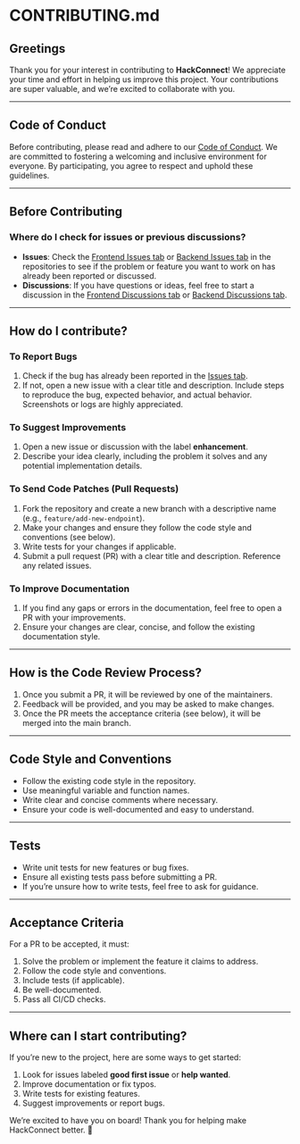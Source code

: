# CONTRIBUTING.md

## Greetings

Thank you for your interest in contributing to **HackConnect**! We appreciate your time and effort in helping us improve this project. Your contributions are super valuable, and we’re excited to collaborate with you.

---

## Code of Conduct

Before contributing, please read and adhere to our [Code of Conduct](CODE_OF_CONDUCT.md). We are committed to fostering a welcoming and inclusive environment for everyone. By participating, you agree to respect and uphold these guidelines.

---

## Before Contributing

### Where do I check for issues or previous discussions?

- **Issues**: Check the [Frontend Issues tab](https://github.com/HackConnectTeam/Frontend/issues) or [Backend Issues tab](https://github.com/HackConnectTeam/Backend/issues) in the repositories to see if the problem or feature you want to work on has already been reported or discussed.
- **Discussions**: If you have questions or ideas, feel free to start a discussion in the [Frontend Discussions tab](https://github.com/HackConnectTeam/Frontend/discussions) or [Backend Discussions tab](https://github.com/HackConnectTeam/Backend/discussions).

---

## How do I contribute?

### To Report Bugs
1. Check if the bug has already been reported in the [Issues tab](https://github.com/HackConnectTeam/Frontend/issues).
2. If not, open a new issue with a clear title and description. Include steps to reproduce the bug, expected behavior, and actual behavior. Screenshots or logs are highly appreciated.

### To Suggest Improvements
1. Open a new issue or discussion with the label **enhancement**.
2. Describe your idea clearly, including the problem it solves and any potential implementation details.

### To Send Code Patches (Pull Requests)
1. Fork the repository and create a new branch with a descriptive name (e.g., `feature/add-new-endpoint`).
2. Make your changes and ensure they follow the code style and conventions (see below).
3. Write tests for your changes if applicable.
4. Submit a pull request (PR) with a clear title and description. Reference any related issues.

### To Improve Documentation
1. If you find any gaps or errors in the documentation, feel free to open a PR with your improvements.
2. Ensure your changes are clear, concise, and follow the existing documentation style.

---

## How is the Code Review Process?

1. Once you submit a PR, it will be reviewed by one of the maintainers.
2. Feedback will be provided, and you may be asked to make changes.
3. Once the PR meets the acceptance criteria (see below), it will be merged into the main branch.

---

## Code Style and Conventions

- Follow the existing code style in the repository.
- Use meaningful variable and function names.
- Write clear and concise comments where necessary.
- Ensure your code is well-documented and easy to understand.

---

## Tests

- Write unit tests for new features or bug fixes.
- Ensure all existing tests pass before submitting a PR.
- If you’re unsure how to write tests, feel free to ask for guidance.

---

## Acceptance Criteria

For a PR to be accepted, it must:
1. Solve the problem or implement the feature it claims to address.
2. Follow the code style and conventions.
3. Include tests (if applicable).
4. Be well-documented.
5. Pass all CI/CD checks.

---

## Where can I start contributing?

If you’re new to the project, here are some ways to get started:
1. Look for issues labeled **good first issue** or **help wanted**.
2. Improve documentation or fix typos.
3. Write tests for existing features.
4. Suggest improvements or report bugs.

We’re excited to have you on board! Thank you for helping make HackConnect better. 🚀